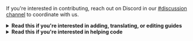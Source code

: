 If you're interested in contributing, reach out on Discord in our [#discussion channel](https://discord.com/channels/285269328469950464/888240330628005898) to coordinate with us.

<details>
  <summary><b>Read this if you're interested in adding, translating, or editing guides</b></summary>

## Guide writing and updating

Follow our [Style Guide](./Style%20Guide.mdx) when writing the guide.

ChatGPT can help with wording, grammar, and formatting. Feel free to use this prompt when writing guides:

```
You’re helping to clean up and simplify guides for Pokémon RNG. The goal is to make them **clear, easy to follow, and concise**, without removing or adding any information. Here's the format to follow:

**Guide Format Template:**

_INSERT THE CURRENT STYLE GUIDE HERE_

**Important Things to Keep in Mind:**
- **NO nested bullets**. If there’s any nested list, flatten it, but keep the original content. Everything should be a simple list with no indentation.
- **Keep the structure** exactly as shown in the template, including the bullet points, titles, and descriptions.
- **Don’t add extra info or change anything** in the guide that isn’t already there.
- **Don’t mess with images, links, or any formatting**. Leave them as-is.
- Keep everything **casual and simple**, making it easier for people who are not native English speakers to understand.
- Any "Note:" should be in a code block

**Context to Remember:**
- Pokémon RNG is about exploiting the RNG to get perfect shiny Pokémon.
- Citra, Lime3DS, and Azahar are 3DS emulators for computers and Android.
- PCalc is an older software that shows RNG info for the 3DS.
- PokeReader is a new, updated software for the 3DS that shows RNG info and hidden Pokémon data. It replaces PCalc and can also run on 3DS emulators.
- RNG Reporter is an old calculator for predicting RNG in GBA, NDS, and GameCube games.
- PokeFinder is a new calculator for predicting RNG in GBA, NDS, GameCube, and Switch games.
- 3DSRNGTool is a computer calculator for predicting RNG in 3DS games.
- A "Frame" is one advancement of the RNG.  Prefer the term "Advance" over "Frame".
- "Final screen" is where you push the \`A\` button to generate a Pokémon.
- "Initial seed" is the seed of the RNG.
- A "PID" is a Personality ID that affects Pokémon properties, like shininess.
- "PSV" is a Pokémon Shiny Value, derived from the PID. It's called "ESV" (Egg Shiny Value) for eggs.
- "TID" is a trainer ID, and "SID" is a secret ID. Together they create the TSV (Trainer Shiny Value).
- A Pokémon is shiny when the TSV and PSV match.
- "IVs" are Individual Values that affect Pokémon strength.
- Some RNGs involve "Chains", where you catch multiple Pokémon in a row.
- NPCs can advance RNG and create noise that needs to be handled.

**Your job**: Take the guide text, simplify the wording, fix any structure, and **follow this format exactly**. Don’t change anything except to make it simpler and more concise. Don't add extra info or remove anything—just make it easier to follow!
```

</details>

<details>
  <summary><b>Read this if you're interested in helping code</b></summary>

## Setting up

First, install these tools:

- [bun](https://bun.sh/)
- [rust](https://www.rust-lang.org/tools/install)
- [wasm-pack](https://rustwasm.github.io/wasm-pack/installer/)
- (Windows only) [Required linker](https://stackoverflow.com/a/55603112)

Next, install dependencies:

```
# Get version pinned rust tools - run these in `rng_tools`
rustup update
rustup target add wasm32-unknown-unknown

# Install TS dependencies - run these in the repo root
bun i
```

Finally, start the site:

```
bun run dev
```

### Additional Windows setup

To avoid wrongly flagging unmodified files as modified, those git settings must be changed:

```
git config core.filemode false
git config core.autocrlf input
```

## Dev Workflow

Rust workflow:

1. Make rust changes and ensure tests are written to guarantee logic works as expected
2. Run `cargo test` to make sure tests pass
3. Run `cargo fmt` to format code
4. Run `cargo clippy` to make sure changes don't violate repo rules
5. Run `bun run dev` to build rust as wasm and load the web app

TypeScript workflow:

1. Make TypeScript changes
2. If you added a guide or made changes to a guide's metadata at the top of a file, run `bun run build:guides`
3. Run `bun run format` to format code
4. Run `bun run lint` to make sure changes don't violate repo rules

If you run into problems with `bun run build:guides`, try `bun run build:guides:force` to rebuild guides from the ground up. Please use it sparingly, as it ignores some protections.

`bun run build:guides:force` is primarily for automatically resolving merge conflicts with `src/__generated/guides.ts`, or if changes were made to `build-guides.tsx` that aren't compatible with your current branch.

## Helpful tips for VSCode users

Automatic formatting:

1. [Install the prettier plugin](https://marketplace.visualstudio.com/items?itemName=esbenp.prettier-vscode)
2. [Install the rust analyzer plugin](https://marketplace.visualstudio.com/items?itemName=rust-lang.rust-analyzer)
3. [Enable format on save](https://stackoverflow.com/a/54665086)

Other helpful plugins:

- [Eslint](https://marketplace.visualstudio.com/items?itemName=dbaeumer.vscode-eslint) to view code violations without running commands
- [MDX](https://marketplace.visualstudio.com/items?itemName=unifiedjs.vscode-mdx) for mdx highlighting
- [Bun](https://marketplace.visualstudio.com/items?itemName=oven.bun-vscode) for better bun integration

</details>
